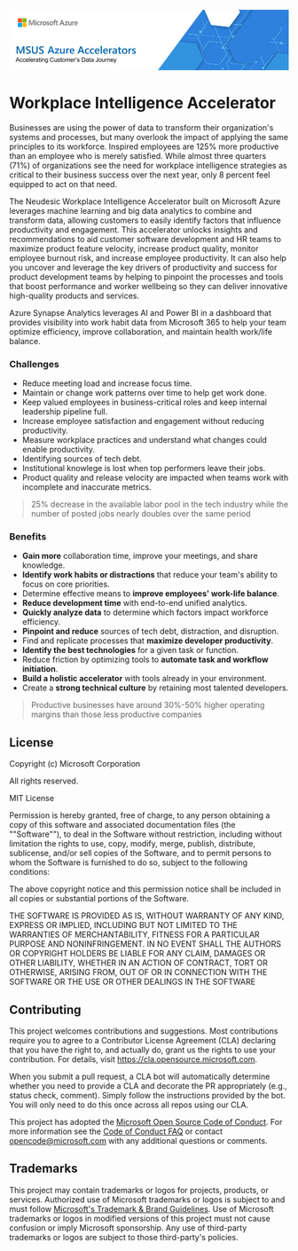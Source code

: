 ![MSUS Solution Accelerator](./images/MSUS%20Solution%20Accelerator%20Banner%20Two_981.png)

# Workplace Intelligence Accelerator

Businesses are using the power of data to transform their organization's systems and processes, but many overlook the impact of applying the same principles to its workforce. Inspired employees are 125% more productive than an employee who is merely satisfied. While almost three quarters (71%) of organizations see the need for workplace intelligence strategies as critical to their business success over the next year, only 8 percent feel equipped to act on that need.

The Neudesic Workplace Intelligence Accelerator built on Microsoft Azure leverages machine learning and big data analytics to combine and transform data, allowing customers to easily identify factors that influence productivity and engagement. This accelerator unlocks insights and recommendations to aid customer software development and HR teams to maximize product feature velocity, increase product quality, monitor employee burnout risk, and increase employee productivity. It can also help you uncover and leverage the key drivers of productivity and success for product development teams by helping to pinpoint the processes and tools that boost performance and worker wellbeing so they can deliver innovative high-quality products and services.

Azure Synapse Analytics leverages AI and Power BI in a dashboard that provides visibility into work habit data from Microsoft 365 to help your team optimize efficiency, improve collaboration, and maintain health work/life balance.

### Challenges

* Reduce meeting load and increase focus time.
* Maintain or change work patterns over time to help get work done.
* Keep valued employees in business-critical roles and keep internal leadership pipeline full. 
* Increase employee satisfaction and engagement without reducing productivity.
* Measure workplace practices and understand what changes could enable productivity.
* Identifying sources of tech debt.
* Institutional knowlege is lost when top performers leave their jobs.
* Product quality and release velocity are impacted when teams work with incomplete and inaccurate metrics.

> 25% decrease in the available labor pool in the tech industry while the number of posted jobs nearly doubles over the same period

### Benefits

* **Gain more** collaboration time, improve your meetings, and share knowledge.
* **Identify work habits or distractions** that reduce your team's ability to focus on core priorities.
* Determine effective means to **improve employees' work-life balance**.
* **Reduce development time** with end-to-end unified analytics.
* **Quickly analyze data** to determine which factors impact workforce efficiency.
* **Pinpoint and reduce** sources of tech debt, distraction, and disruption.
* Find and replicate processes that **maximize developer productivity**.
* **Identify the best technologies** for a given task or function.
* Reduce friction by optimizing tools to **automate task and workflow initiation**.
* **Build a holistic accelerator** with tools already in your environment.
* Create a **strong technical culture** by retaining most talented developers.

> Productive businesses have around 30%-50% higher operating margins than those less productive companies

## License
Copyright (c) Microsoft Corporation

All rights reserved.

MIT License

Permission is hereby granted, free of charge, to any person obtaining a copy of this software and associated documentation files (the ""Software""), to deal in the Software without restriction, including without limitation the rights to use, copy, modify, merge, publish, distribute, sublicense, and/or sell copies of the Software, and to permit persons to whom the Software is furnished to do so, subject to the following conditions:

The above copyright notice and this permission notice shall be included in all copies or substantial portions of the Software.

THE SOFTWARE IS PROVIDED AS IS, WITHOUT WARRANTY OF ANY KIND, EXPRESS OR IMPLIED, INCLUDING BUT NOT LIMITED TO THE WARRANTIES OF MERCHANTABILITY, FITNESS FOR A PARTICULAR PURPOSE AND NONINFRINGEMENT. IN NO EVENT SHALL THE AUTHORS OR COPYRIGHT HOLDERS BE LIABLE FOR ANY CLAIM, DAMAGES OR OTHER LIABILITY, WHETHER IN AN ACTION OF CONTRACT, TORT OR OTHERWISE, ARISING FROM, OUT OF OR IN CONNECTION WITH THE SOFTWARE OR THE USE OR OTHER DEALINGS IN THE SOFTWARE


## Contributing

This project welcomes contributions and suggestions.  Most contributions require you to agree to a
Contributor License Agreement (CLA) declaring that you have the right to, and actually do, grant us
the rights to use your contribution. For details, visit https://cla.opensource.microsoft.com.

When you submit a pull request, a CLA bot will automatically determine whether you need to provide
a CLA and decorate the PR appropriately (e.g., status check, comment). Simply follow the instructions
provided by the bot. You will only need to do this once across all repos using our CLA.

This project has adopted the [Microsoft Open Source Code of Conduct](https://opensource.microsoft.com/codeofconduct/).
For more information see the [Code of Conduct FAQ](https://opensource.microsoft.com/codeofconduct/faq/) or
contact [opencode@microsoft.com](mailto:opencode@microsoft.com) with any additional questions or comments.

## Trademarks

This project may contain trademarks or logos for projects, products, or services. Authorized use of Microsoft 
trademarks or logos is subject to and must follow 
[Microsoft's Trademark & Brand Guidelines](https://www.microsoft.com/en-us/legal/intellectualproperty/trademarks/usage/general).
Use of Microsoft trademarks or logos in modified versions of this project must not cause confusion or imply Microsoft sponsorship.
Any use of third-party trademarks or logos are subject to those third-party's policies.

